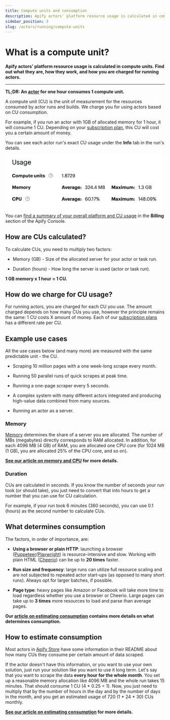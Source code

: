 ```yaml
---
title: Compute units and consumption
description: Apify actors' platform resource usage is calculated in compute units. Find out what they are, how they work, and how you are charged for running actors.
sidebar_position: 3
slug: /actors/running/compute-units
---
```


# What is a compute unit?

**Apify actors' platform resource usage is calculated in compute units. Find out what they are, how they work, and how you are charged for running actors.**

---

**TL;DR: An [actor](../index.md) for one hour consumes 1 compute unit.**

A compute unit (CU) is the unit of measurement for the resources consumed by actor runs and builds. We charge you for using actors based on CU consumption.

For example, if you run an actor with 1GB of allocated memory for 1 hour, it will consume 1 CU. Depending on your [subscription plan](https://apify.com/pricing/actors#how-does-the-platform-pricing-work), this CU will cost you a certain amount of money.

You can see each actor run's exact CU usage under the **Info** tab in the run's details.

![An actor run's platform usage](../images/actor-usage.webp)

You can [find a summary of your overall platform and CU usage](https://console.apify.com/billing) in the **Billing** section of the Apify Console.

## How are CUs calculated?

To calculate CUs, you need to multiply two factors:

- Memory (GB) - Size of the allocated server for your actor or task run.

- Duration (hours) - How long the server is used (actor or task run).

**1 GB memory x 1 hour = 1 CU.**

## How do we charge for CU usage?

For running actors, you are charged for each CU you use. The amount charged depends on how many CUs you use, however the principle remains the same: 1 CU costs X amount of money. Each of our [subscription plans](https://apify.com/pricing/actors#how-does-the-platform-pricing-work) has a different rate per CU.

## Example use cases

All the use cases below (and many more) are measured with the same predictable unit - the CU.

- Scraping 10 million pages with a one week-long scrape every month.

- Running 50 parallel runs of quick scrapes at peak time.

- Running a one-page scraper every 5 seconds.

- A complex system with many different actors integrated and producing high-value data combined from many sources.

- Running an actor as a server.

### Memory

[Memory](./memory_and_cpu.md) determines the share of a server you are allocated. The number of MBs (megabytes) directly corresponds to RAM allocated. In addition, for each 4096 MB (4 GB) of RAM, you are allocated one CPU core (for 1024 MB (1 GB), you are allocated 25% of the CPU core, and so on).

**[See our article on memory and CPU](./memory_and_cpu.md) for more details.**

### Duration

CUs are calculated in seconds. If you know the number of seconds your run took (or should take), you just need to convert that into hours to get a number that you can use for CU calculation.

For example, if your run took 6 minutes (360 seconds), you can use 0.1 (hours) as the second number to calculate CUs.

## What determines consumption

The factors, in order of importance, are:

- **Using a browser or plain HTTP**: launching a browser ([Puppeteer](https://pptr.dev/)/[Playwright](https://playwright.dev/)) is resource-intensive and slow. Working with plain HTML ([Cheerio](https://cheerio.js.org/)) can be up to **20 times** faster.

- **Run size and frequency**: large runs can utilize full resource scaling and are not subjected to repeated actor start-ups (as opposed to many short runs). Always opt for larger batches, if possible.

- **Page type**: heavy pages like Amazon or Facebook will take more time to load regardless whether you use a browser or Cheerio. Large pages can take up to **3 times** more resources to load and parse than average pages.

**Our [article on estimating consumption](https://help.apify.com/en/articles/3470975-how-to-estimate-compute-unit-usage-for-your-project) contains more details on what determines consumption.**

## How to estimate consumption

Most actors in [Apify Store](https://apify.com/store) have some information in their README about how many CUs they consume per certain amount of data scraped.

[//]: # (TODO: It's pretty outdated, we now have platform credits in pricing)
[//]: # (If you read that you can scrape 1000 pages of data for 1 CU and you want to scrape approximately 2 million of them monthly, that means you need 2000 CUs monthly and should [subscribe to the Business plan]&#40;https://console.apify.com/billing-new#/subscription&#41;.)

If the actor doesn't have this information, or you want to use your own solution, just run your solution like you want to use it long term. Let's say that you want to scrape the data **every hour for the whole month**. You set up a reasonable memory allocation like 4096 MB and the whole run takes 15 minutes. That should consume 1 CU (4 * 0.25 = 1). Now, you just need to multiply that by the number of hours in the day and by the number of days in the month, and you get an estimated usage of 720 (1 * 24 * 30) CUs monthly.

**[See our article on estimating consumption](https://help.apify.com/en/articles/3470975-how-to-estimate-compute-unit-usage-for-your-project) for more details.**
